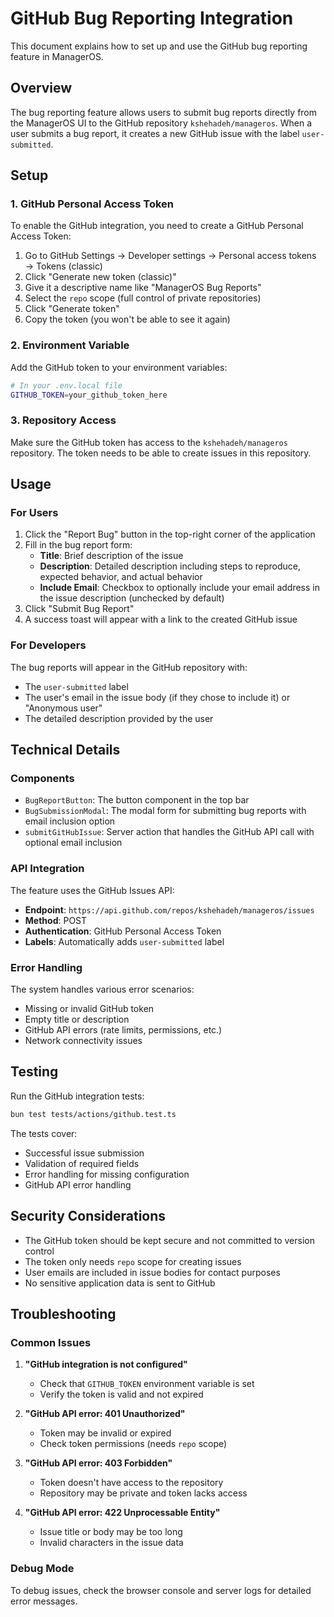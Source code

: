 # GitHub Bug Reporting Integration

This document explains how to set up and use the GitHub bug reporting feature in ManagerOS.

## Overview

The bug reporting feature allows users to submit bug reports directly from the ManagerOS UI to the GitHub repository `kshehadeh/manageros`. When a user submits a bug report, it creates a new GitHub issue with the label `user-submitted`.

## Setup

### 1. GitHub Personal Access Token

To enable the GitHub integration, you need to create a GitHub Personal Access Token:

1. Go to GitHub Settings → Developer settings → Personal access tokens → Tokens (classic)
2. Click "Generate new token (classic)"
3. Give it a descriptive name like "ManagerOS Bug Reports"
4. Select the `repo` scope (full control of private repositories)
5. Click "Generate token"
6. Copy the token (you won't be able to see it again)

### 2. Environment Variable

Add the GitHub token to your environment variables:

```bash
# In your .env.local file
GITHUB_TOKEN=your_github_token_here
```

### 3. Repository Access

Make sure the GitHub token has access to the `kshehadeh/manageros` repository. The token needs to be able to create issues in this repository.

## Usage

### For Users

1. Click the "Report Bug" button in the top-right corner of the application
2. Fill in the bug report form:
   - **Title**: Brief description of the issue
   - **Description**: Detailed description including steps to reproduce, expected behavior, and actual behavior
   - **Include Email**: Checkbox to optionally include your email address in the issue description (unchecked by default)
3. Click "Submit Bug Report"
4. A success toast will appear with a link to the created GitHub issue

### For Developers

The bug reports will appear in the GitHub repository with:

- The `user-submitted` label
- The user's email in the issue body (if they chose to include it) or "Anonymous user"
- The detailed description provided by the user

## Technical Details

### Components

- `BugReportButton`: The button component in the top bar
- `BugSubmissionModal`: The modal form for submitting bug reports with email inclusion option
- `submitGitHubIssue`: Server action that handles the GitHub API call with optional email inclusion

### API Integration

The feature uses the GitHub Issues API:

- **Endpoint**: `https://api.github.com/repos/kshehadeh/manageros/issues`
- **Method**: POST
- **Authentication**: GitHub Personal Access Token
- **Labels**: Automatically adds `user-submitted` label

### Error Handling

The system handles various error scenarios:

- Missing or invalid GitHub token
- Empty title or description
- GitHub API errors (rate limits, permissions, etc.)
- Network connectivity issues

## Testing

Run the GitHub integration tests:

```bash
bun test tests/actions/github.test.ts
```

The tests cover:

- Successful issue submission
- Validation of required fields
- Error handling for missing configuration
- GitHub API error handling

## Security Considerations

- The GitHub token should be kept secure and not committed to version control
- The token only needs `repo` scope for creating issues
- User emails are included in issue bodies for contact purposes
- No sensitive application data is sent to GitHub

## Troubleshooting

### Common Issues

1. **"GitHub integration is not configured"**
   - Check that `GITHUB_TOKEN` environment variable is set
   - Verify the token is valid and not expired

2. **"GitHub API error: 401 Unauthorized"**
   - Token may be invalid or expired
   - Check token permissions (needs `repo` scope)

3. **"GitHub API error: 403 Forbidden"**
   - Token doesn't have access to the repository
   - Repository may be private and token lacks access

4. **"GitHub API error: 422 Unprocessable Entity"**
   - Issue title or body may be too long
   - Invalid characters in the issue data

### Debug Mode

To debug issues, check the browser console and server logs for detailed error messages.
